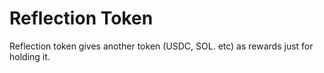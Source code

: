 # Reflection Token

Reflection token gives another token (USDC, SOL. etc) as rewards just for holding it. 
